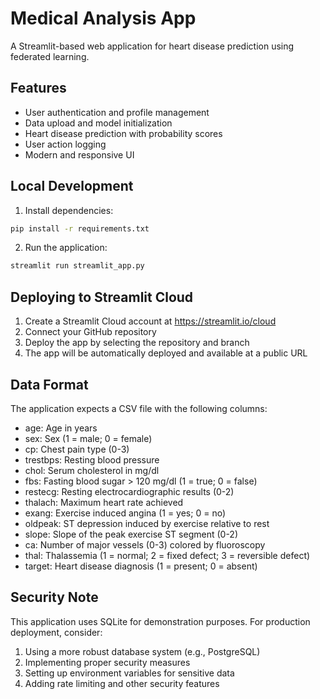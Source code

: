 # Medical Analysis App

A Streamlit-based web application for heart disease prediction using federated learning.

## Features

- User authentication and profile management
- Data upload and model initialization
- Heart disease prediction with probability scores
- User action logging
- Modern and responsive UI

## Local Development

1. Install dependencies:
```bash
pip install -r requirements.txt
```

2. Run the application:
```bash
streamlit run streamlit_app.py
```

## Deploying to Streamlit Cloud

1. Create a Streamlit Cloud account at https://streamlit.io/cloud
2. Connect your GitHub repository
3. Deploy the app by selecting the repository and branch
4. The app will be automatically deployed and available at a public URL

## Data Format

The application expects a CSV file with the following columns:
- age: Age in years
- sex: Sex (1 = male; 0 = female)
- cp: Chest pain type (0-3)
- trestbps: Resting blood pressure
- chol: Serum cholesterol in mg/dl
- fbs: Fasting blood sugar > 120 mg/dl (1 = true; 0 = false)
- restecg: Resting electrocardiographic results (0-2)
- thalach: Maximum heart rate achieved
- exang: Exercise induced angina (1 = yes; 0 = no)
- oldpeak: ST depression induced by exercise relative to rest
- slope: Slope of the peak exercise ST segment (0-2)
- ca: Number of major vessels (0-3) colored by fluoroscopy
- thal: Thalassemia (1 = normal; 2 = fixed defect; 3 = reversible defect)
- target: Heart disease diagnosis (1 = present; 0 = absent)

## Security Note

This application uses SQLite for demonstration purposes. For production deployment, consider:
1. Using a more robust database system (e.g., PostgreSQL)
2. Implementing proper security measures
3. Setting up environment variables for sensitive data
4. Adding rate limiting and other security features 